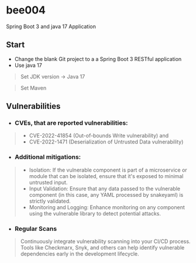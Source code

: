 # bee004
Spring Boot 3 and java 17 Application
## Start
* Change the blank Git project to a a Spring Boot 3 RESTful application
* Use java 17
>Set JDK version -> Java 17

>Set Maven
## Vulnerabilities
* ### CVEs, that are reported vulnerabilities:
> *  CVE-2022-41854 (Out-of-bounds Write vulnerability) and 
> * CVE-2022-1471 (Deserialization of Untrusted Data vulnerability)  
* ### Additional mitigations:
> * Isolation: If the vulnerable component is part of a microservice or module that can be isolated, ensure that it's exposed to minimal untrusted input.
> * Input Validation: Ensure that any data passed to the vulnerable component (in this case, any YAML processed by snakeyaml) is strictly validated.
> * Monitoring and Logging: Enhance monitoring on any component using the vulnerable library to detect potential attacks.

* ### Regular Scans

> Continuously integrate vulnerability scanning into your CI/CD process. Tools like Checkmarx, Snyk, and others can help identify vulnerable dependencies early in the development lifecycle.

